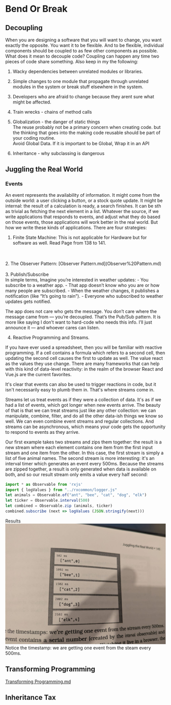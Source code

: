 # Bend Or Break

## Decoupling
When you are designing a software that you will want to change, you want exactly the opposite. You want it to be flexible. And to be flexible, individual components should be coupled to as few other components as possible. 
What does it mean to decouple code? 
Coupling can happen any time two pieces of code share something. Also keep in my the following:

1. Wacky dependencies between unrelated modules or libraries.
2. Simple changes to one module that propagate through unrelated modules in the system or break stuff elsewhere in the system.
3. Developers who are afraid to change because they arent sure what might be affected.


1. Train wrecks - chains of method calls
2. Globalization - the danger of static things
</br > The reuse probably not be a primary concern when creating code. but the thinking that goes into the making code reusable should be part of your coding routine.  
Avoid Global Data. If it is important to be Global, Wrap it in an API
3. Inheritance - why subclassing is dangerous

## Juggling the Real World

### Events
An event represents the availability of information. It might come from the outside world: a user clicking a button, or a stock quote update. It might be internal: the result of a calculation is ready, a search finishes. It can be sth as trivial as fetching the next element in a list.
Whatever the source, if we write applications that responds to events, and adjust what they do based on those events, those applications will work better in the real world.
But how we write these kinds of applications. There are four strategies:

1. Finite State Machine: 
This is not applicable for Hardware but for software as well. Read Page from 138 to 141.
</br >
</br >
2. The Observer Pattern:
[Observer Pattern.md](Observer%20Pattern.md)
</br >
</br >
3. Publish/Subscribe
   </br > In simple terms, Imagine you’re interested in weather updates:
- You subscribe to a weather app. 
- That app doesn’t know who you are or how many people are subscribed.
- When the weather changes, it publishes a notification (like “It’s going to rain”). 
- Everyone who subscribed to weather updates gets notified.

The app does not care who gets the message. You don’t care where the message came from — you’re decoupled. That’s the Pub/Sub pattern.
It is more like saying I don’t want to hard-code who needs this info. I’ll just announce it — and whoever cares can listen.

4. Reactive Programming and Streams.

If you have ever used a spreadsheet, then you will be familiar with reactive programming. If a cell contains a formula which refers to a second cell, then updating the second cell causes the first to update as well.
The value react as the values they use change. There are many frameworks that can help with this kind of data-level reactivity:
in the realm of the browser React and Vue.js are the current favorites.

It's clear that events can also be used to trigger reactions in code, but it isn't
necessarily easy to plumb them in. That's where streams come in.

Streams let us treat events as if they were a collection of data. It's as if we had a list of events, which got longer when new events arrive. The beauty of that is that we can treat streams just like any other collection: we can manipulate, combine, filter, and do all the other data-ish things we know so well. We can even combine event streams and regular collections. And streams can be asynchronous, which means your code gets the opportunity to respond to events as they arrive.

Our first example takes two streams and zips them together: the result is a new stream where each element contains one item from the first input stream and one item from the other. In this case, the first stream is simply a list of five animal names. The second stream is more interesting: it's an interval timer which generates an event every 500ms. Because the streams are zipped together, a result is only generated when data is available on both, and so our result stream only emits a value every half second:

```javascript
import * as Observable from 'rxjs'
import { logValues } from "../rxcommon/logger.js"
let animals = Observable.of("ant", "bee", "cat", "dog", "elk")
let ticker = Observable.interval(500)
let combined = Observable.zip (animals, ticker)
combined.subscribe (next => logValues (JSON.stringify(next)))
```

Results
![1.jpeg](1.jpeg)
Notice the timestamp: we are getting one event from the steam every 500ms.

## Transforming Programming
[Transforming Programming.md](Transforming%20Programming.md)

## Inheritance Tax

